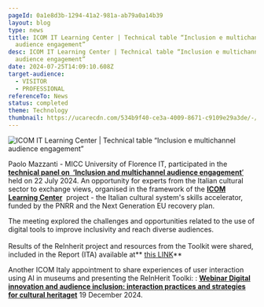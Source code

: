 ```yaml
---
pageId: 0a1e8d3b-1294-41a2-981a-ab79a0a14b39
layout: blog
type: news
title: ICOM IT Learning Center | Technical table “Inclusion e multichannel
  audience engagement”
desc: ICOM IT Learning Center | Technical table “Inclusion e multichannel
  audience engagement”
date: 2024-07-25T14:09:10.608Z
target-audience:
  - VISITOR
  - PROFESSIONAL
referenceTo: News
status: completed
theme: Technology
thumbnail: https://ucarecdn.com/534b9f40-ce3a-4009-8671-c9109e29a3de/-/preview/
---
```

![ICOM IT Learning Center | Technical table “Inclusion e multichannel audience engagement”](https://ucarecdn.com/059ee561-11d8-4340-8b25-f599cf3d6420/ "ICOM IT Learning Center | Technical table “Inclusion e multichannel audience engagement”")

Paolo Mazzanti  - MICC University of Florence IT, participated in the [**technical panel on  ‘Inclusion and multichannel audience engagement**’](https://www.icom-italia.org/icom-learning-center-tavolo-tecnico-inclusione-e-multichannel-audience-engagement-report-disponibile/) held on 22 July 2024. An opportunity for experts from the Italian cultural sector to exchange views, organised in the framework of the **[ICOM Learning Center](https://www.icom-italia.org/icom-learning-center/)**  project - the Italian cultural system's skills accelerator, funded by the PNRR and the Next Generation EU recovery plan. 

The meeting explored the challenges and opportunities related to the use of digital tools to improve inclusivity and reach diverse audiences.\
\
 Results of the ReInherit project and resources from the Toolkit were shared, included in the Report (ITA) available at** [this LINK](https://www.icom-italia.org/wp-content/uploads/2024/10/Report-Tavolo-Tecnico-Inclusione-e-Multichannel-Engagement-1.pdf)**

Another ICOM Italy appointment to share experiences of user interaction using AI in museums and presenting the ReInHerit Toolki: : **[Webinar Digital innovation and audience inclusion: interaction practices and strategies for cultural heritaget](https://www.icom-italia.org/icom-learning-center-webinar-innovazione-digitale-e-inclusione-dei-pubblici-pratiche-e-strategie-di-interazione-per-il-patrimonio-culturale-19-dicembre-2024/?fbclid=IwY2xjawG-UclleHRuA2FlbQIxMAABHY0liTZLIx9pLsXbqYVQ6QMubgmOInJwJWg5fhN_Id9ySSGB-tZ7fmD2Rg_aem_6uC7TmvlJWZvNa1so90tCw)** 19 December 2024.